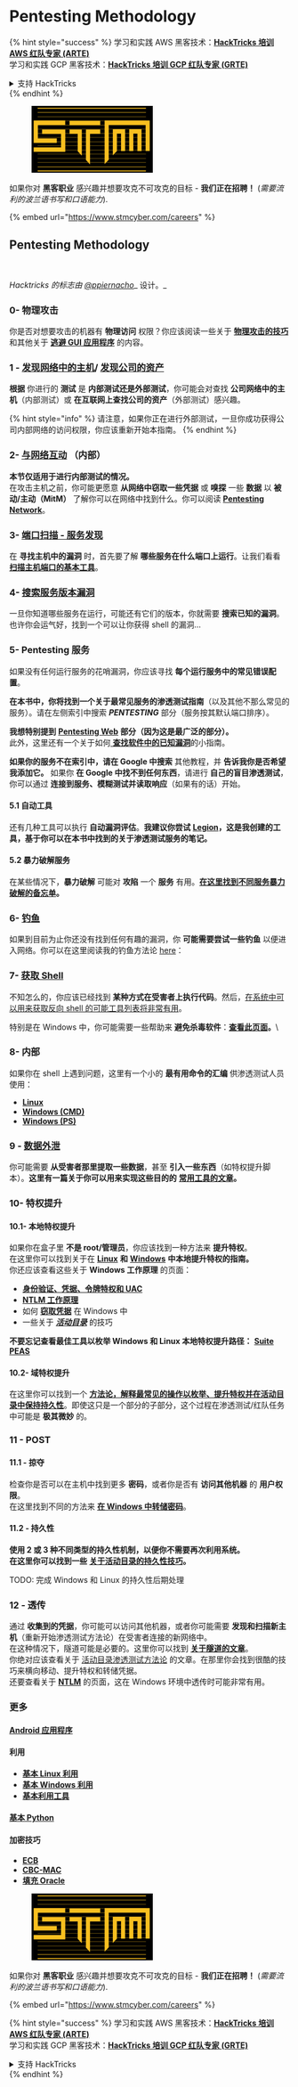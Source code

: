 # Pentesting Methodology

{% hint style="success" %}
学习和实践 AWS 黑客技术：<img src="../.gitbook/assets/arte.png" alt="" data-size="line">[**HackTricks 培训 AWS 红队专家 (ARTE)**](https://training.hacktricks.xyz/courses/arte)<img src="../.gitbook/assets/arte.png" alt="" data-size="line">\
学习和实践 GCP 黑客技术：<img src="../.gitbook/assets/grte.png" alt="" data-size="line">[**HackTricks 培训 GCP 红队专家 (GRTE)**<img src="../.gitbook/assets/grte.png" alt="" data-size="line">](https://training.hacktricks.xyz/courses/grte)

<details>

<summary>支持 HackTricks</summary>

* 查看 [**订阅计划**](https://github.com/sponsors/carlospolop)!
* **加入** 💬 [**Discord 群组**](https://discord.gg/hRep4RUj7f) 或 [**Telegram 群组**](https://t.me/peass) 或 **在 Twitter 上关注** 🐦 [**@hacktricks\_live**](https://twitter.com/hacktricks\_live)**.**
* **通过向** [**HackTricks**](https://github.com/carlospolop/hacktricks) 和 [**HackTricks Cloud**](https://github.com/carlospolop/hacktricks-cloud) GitHub 仓库提交 PR 来分享黑客技巧。

</details>
{% endhint %}

<figure><img src="../.gitbook/assets/image (1) (1) (1) (1) (1) (1).png" alt=""><figcaption></figcaption></figure>

如果你对 **黑客职业** 感兴趣并想要攻克不可攻克的目标 - **我们正在招聘！** (_需要流利的波兰语书写和口语能力_).

{% embed url="https://www.stmcyber.com/careers" %}

## Pentesting Methodology

<figure><img src="../.gitbook/assets/HACKTRICKS-logo.svg" alt=""><figcaption></figcaption></figure>

_Hacktricks 的标志由_ [_@ppiernacho_](https://www.instagram.com/ppieranacho/)_ 设计。_

### 0- 物理攻击

你是否对想要攻击的机器有 **物理访问** 权限？你应该阅读一些关于 [**物理攻击的技巧**](../hardware-physical-access/physical-attacks.md) 和其他关于 [**逃避 GUI 应用程序**](../hardware-physical-access/escaping-from-gui-applications.md) 的内容。

### 1 - [发现网络中的主机](pentesting-network/#discovering-hosts)/ [发现公司的资产](external-recon-methodology/)

**根据** 你进行的 **测试** 是 **内部测试还是外部测试**，你可能会对查找 **公司网络中的主机**（内部测试）或 **在互联网上查找公司的资产**（外部测试）感兴趣。

{% hint style="info" %}
请注意，如果你正在进行外部测试，一旦你成功获得公司内部网络的访问权限，你应该重新开始本指南。
{% endhint %}

### **2-** [**与网络互动**](pentesting-network/) **（内部）**

**本节仅适用于进行内部测试的情况。**\
在攻击主机之前，你可能更愿意 **从网络中窃取一些凭据** 或 **嗅探** 一些 **数据** 以 **被动/主动（MitM）** 了解你可以在网络中找到什么。你可以阅读 [**Pentesting Network**](pentesting-network/#sniffing)。

### 3- [端口扫描 - 服务发现](pentesting-network/#scanning-hosts)

在 **寻找主机中的漏洞** 时，首先要了解 **哪些服务在什么端口上运行**。让我们看看[ **扫描主机端口的基本工具**](pentesting-network/#scanning-hosts)。

### **4-** [搜索服务版本漏洞](search-exploits.md)

一旦你知道哪些服务在运行，可能还有它们的版本，你就需要 **搜索已知的漏洞**。也许你会运气好，找到一个可以让你获得 shell 的漏洞...

### **5-** Pentesting 服务

如果没有任何运行服务的花哨漏洞，你应该寻找 **每个运行服务中的常见错误配置**。

**在本书中，你将找到一个关于最常见服务的渗透测试指南**（以及其他不那么常见的服务）。请在左侧索引中搜索 **_PENTESTING_** 部分（服务按其默认端口排序）。

**我想特别提到** [**Pentesting Web**](../network-services-pentesting/pentesting-web/) **部分（因为这是最广泛的部分）。**\
此外，这里还有一个关于如何[ **查找软件中的已知漏洞**](search-exploits.md)的小指南。

**如果你的服务不在索引中，请在 Google 中搜索** 其他教程，并 **告诉我你是否希望我添加它。** 如果你 **在 Google 中找不到任何东西**，请进行 **自己的盲目渗透测试**，你可以通过 **连接到服务、模糊测试并读取响应**（如果有的话）开始。

#### 5.1 自动工具

还有几种工具可以执行 **自动漏洞评估**。**我建议你尝试** [**Legion**](https://github.com/carlospolop/legion)**，这是我创建的工具，基于你可以在本书中找到的关于渗透测试服务的笔记。**

#### **5.2 暴力破解服务**

在某些情况下，**暴力破解** 可能对 **攻陷** 一个 **服务** 有用。[**在这里找到不同服务暴力破解的备忘单**](brute-force.md)**。**

### 6- [钓鱼](phishing-methodology/)

如果到目前为止你还没有找到任何有趣的漏洞，你 **可能需要尝试一些钓鱼** 以便进入网络。你可以在这里阅读我的钓鱼方法论 [here](phishing-methodology/)：

### **7-** [**获取 Shell**](reverse-shells/)

不知怎么的，你应该已经找到 **某种方式在受害者上执行代码**。然后，[在系统中可以用来获取反向 shell 的可能工具列表将非常有用](reverse-shells/)。

特别是在 Windows 中，你可能需要一些帮助来 **避免杀毒软件**：[**查看此页面**](../windows-hardening/av-bypass.md)**。**\\

### 8- 内部

如果你在 shell 上遇到问题，这里有一个小的 **最有用命令的汇编** 供渗透测试人员使用：

* [**Linux**](../linux-hardening/useful-linux-commands.md)
* [**Windows (CMD)**](../windows-hardening/basic-cmd-for-pentesters.md)
* [**Windows (PS)**](../windows-hardening/basic-powershell-for-pentesters/)

### **9 -** [**数据外泄**](exfiltration.md)

你可能需要 **从受害者那里提取一些数据**，甚至 **引入一些东西**（如特权提升脚本）。**这里有一篇关于你可以用来实现这些目的的** [**常用工具的文章**](exfiltration.md)**。**

### **10- 特权提升**

#### **10.1- 本地特权提升**

如果你在盒子里 **不是 root/管理员**，你应该找到一种方法来 **提升特权**。\
在这里你可以找到关于在 [**Linux**](../linux-hardening/privilege-escalation/) **和** [**Windows**](../windows-hardening/windows-local-privilege-escalation/) **中本地提升特权的指南。**\
你还应该查看这些关于 **Windows 工作原理** 的页面：

* [**身份验证、凭据、令牌特权和 UAC**](../windows-hardening/authentication-credentials-uac-and-efs/)
* [**NTLM 工作原理**](../windows-hardening/ntlm/)
* 如何 [**窃取凭据**](https://github.com/carlospolop/hacktricks/blob/master/generic-methodologies-and-resources/broken-reference/README.md) 在 Windows 中
* 一些关于 [_**活动目录**_](../windows-hardening/active-directory-methodology/) 的技巧

**不要忘记查看最佳工具以枚举 Windows 和 Linux 本地特权提升路径：** [**Suite PEAS**](https://github.com/carlospolop/privilege-escalation-awesome-scripts-suite)

#### **10.2- 域特权提升**

在这里你可以找到一个 [**方法论，解释最常见的操作以枚举、提升特权并在活动目录中保持持久性**](../windows-hardening/active-directory-methodology/)。即使这只是一个部分的子部分，这个过程在渗透测试/红队任务中可能是 **极其微妙** 的。

### 11 - POST

#### **11**.1 - 掠夺

检查你是否可以在主机中找到更多 **密码**，或者你是否有 **访问其他机器** 的 **用户权限**。\
在这里找到不同的方法来 [**在 Windows 中转储密码**](https://github.com/carlospolop/hacktricks/blob/master/generic-methodologies-and-resources/broken-reference/README.md)。

#### 11.2 - 持久性

**使用 2 或 3 种不同类型的持久性机制，以便你不需要再次利用系统。**\
**在这里你可以找到一些** [**关于活动目录的持久性技巧**](../windows-hardening/active-directory-methodology/#persistence)**。**

TODO: 完成 Windows 和 Linux 的持久性后期处理

### 12 - 透传

通过 **收集到的凭据**，你可能可以访问其他机器，或者你可能需要 **发现和扫描新主机**（重新开始渗透测试方法论）在受害者连接的新网络中。\
在这种情况下，隧道可能是必要的。这里你可以找到 [**关于隧道的文章**](tunneling-and-port-forwarding.md)。\
你绝对应该查看关于 [活动目录渗透测试方法论](../windows-hardening/active-directory-methodology/) 的文章。在那里你会找到很酷的技巧来横向移动、提升特权和转储凭据。\
还要查看关于 [**NTLM**](../windows-hardening/ntlm/) 的页面，这在 Windows 环境中透传时可能非常有用。

### 更多

#### [Android 应用程序](../mobile-pentesting/android-app-pentesting/)

#### **利用**

* [**基本 Linux 利用**](broken-reference/)
* [**基本 Windows 利用**](../binary-exploitation/windows-exploiting-basic-guide-oscp-lvl.md)
* [**基本利用工具**](../binary-exploitation/basic-stack-binary-exploitation-methodology/tools/)

#### [**基本 Python**](python/)

#### **加密技巧**

* [**ECB**](../crypto-and-stego/electronic-code-book-ecb.md)
* [**CBC-MAC**](../crypto-and-stego/cipher-block-chaining-cbc-mac-priv.md)
* [**填充 Oracle**](../crypto-and-stego/padding-oracle-priv.md)

<figure><img src="../.gitbook/assets/image (1) (1) (1) (1) (1) (1).png" alt=""><figcaption></figcaption></figure>

如果你对 **黑客职业** 感兴趣并想要攻克不可攻克的目标 - **我们正在招聘！** (_需要流利的波兰语书写和口语能力_).

{% embed url="https://www.stmcyber.com/careers" %}

{% hint style="success" %}
学习和实践 AWS 黑客技术：<img src="../.gitbook/assets/arte.png" alt="" data-size="line">[**HackTricks 培训 AWS 红队专家 (ARTE)**](https://training.hacktricks.xyz/courses/arte)<img src="../.gitbook/assets/arte.png" alt="" data-size="line">\
学习和实践 GCP 黑客技术：<img src="../.gitbook/assets/grte.png" alt="" data-size="line">[**HackTricks 培训 GCP 红队专家 (GRTE)**<img src="../.gitbook/assets/grte.png" alt="" data-size="line">](https://training.hacktricks.xyz/courses/grte)

<details>

<summary>支持 HackTricks</summary>

* 查看 [**订阅计划**](https://github.com/sponsors/carlospolop)!
* **加入** 💬 [**Discord 群组**](https://discord.gg/hRep4RUj7f) 或 [**Telegram 群组**](https://t.me/peass) 或 **在 Twitter 上关注** 🐦 [**@hacktricks\_live**](https://twitter.com/hacktricks\_live)**.**
* **通过向** [**HackTricks**](https://github.com/carlospolop/hacktricks) 和 [**HackTricks Cloud**](https://github.com/carlospolop/hacktricks-cloud) GitHub 仓库提交 PR 来分享黑客技巧。

</details>
{% endhint %}
